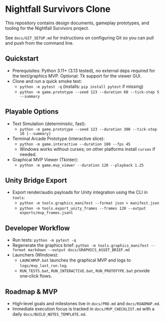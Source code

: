 # Nightfall Survivors Clone

This repository contains design documents, gameplay prototypes, and tooling for the Nightfall Survivors project.

See `docs/GIT_SETUP.md` for instructions on configuring Git so you can pull and push from the command line.

## Quickstart

- Prerequisites: Python 3.11+ (3.13 tested), no external deps required for the text/graphics MVP. Optional: Tk support for the viewer GUI.
- Clone and run a quick smoke test:
  - `python -m pytest -q` (installs: `pip install pytest` if missing)
  - `python -m game.prototype --seed 123 --duration 60 --tick-step 5 --summary`

## Playable Options

- Text Simulation (deterministic, fast):
  - `python -m game.prototype --seed 123 --duration 300 --tick-step 10 [--summary]`
- Terminal Arcade Prototype (interactive slice):
  - `python -m game.interactive --duration 180 --fps 45`
  - Windows works without curses; on other platforms install `curses` if needed.
- Graphical MVP Viewer (Tkinter):
  - `python -m game.mvp_viewer --duration 120 --playback 1.25`

## Unity Bridge Export

- Export render/audio payloads for Unity integration using the CLI in `tools`:
  - `python -m tools.graphics_manifest --format json > manifest.json`
  - `python -m tools.export_unity_frames --frames 120 --output exports/mvp_frames.jsonl`

## Developer Workflow

- Run tests: `python -m pytest -q`
- Regenerate the graphics brief: `python -m tools.graphics_manifest --format markdown --output docs/GRAPHICS_ASSET_BRIEF.md`
- Launchers (Windows):
  - `LAUNCHMVP.bat` launches the graphical MVP and logs to `logs/mvp_last_run.log`.
  - `RUN_TESTS.bat`, `RUN_INTERACTIVE.bat`, `RUN_PROTOTYPE.bat` provide one‑click flows.

## Roadmap & MVP

- High‑level goals and milestones live in `docs/PRD.md` and `docs/ROADMAP.md`.
- Immediate execution focus is tracked in `docs/MVP_CHECKLIST.md` with a daily `docs/BUILD_NOTES_TEMPLATE.md`.
